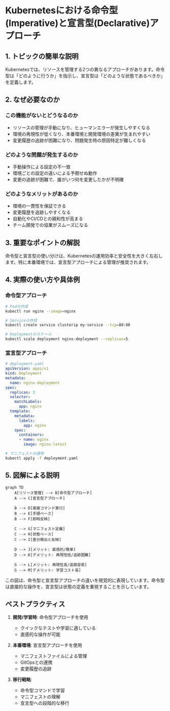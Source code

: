 # Kubernetesにおける命令型(Imperative)と宣言型(Declarative)アプローチ

## 1. トピックの簡単な説明
Kubernetesでは、リソースを管理する2つの異なるアプローチがあります。命令型は「どのように行うか」を指示し、宣言型は「どのような状態であるべきか」を定義します。

## 2. なぜ必要なのか

### この機能がないとどうなるのか
- リソースの管理が手動になり、ヒューマンエラーが発生しやすくなる
- 環境の再現性が低くなり、本番環境と開発環境の差異が生まれやすい
- 変更履歴の追跡が困難になり、問題発生時の原因特定が難しくなる

### どのような問題が発生するのか
- 手動操作による設定の不一致
- 環境ごとの設定の違いによる予期せぬ動作
- 変更の追跡が困難で、誰がいつ何を変更したかが不明確

### どのようなメリットがあるのか
- 環境の一貫性を保証できる
- 変更履歴を追跡しやすくなる
- 自動化やCI/CDとの親和性が高まる
- チーム開発での協業がスムーズになる

## 3. 重要なポイントの解説
命令型と宣言型の使い分けは、Kubernetesの運用効率と安全性を大きく左右します。特に本番環境では、宣言型アプローチによる管理が推奨されます。

## 4. 実際の使い方や具体例

### 命令型アプローチ
```bash
# Podの作成
kubectl run nginx --image=nginx

# Serviceの作成
kubectl create service clusterip my-service --tcp=80:80

# Deploymentのスケール
kubectl scale deployment nginx-deployment --replicas=5
```

### 宣言型アプローチ
```yaml
# deployment.yaml
apiVersion: apps/v1
kind: Deployment
metadata:
  name: nginx-deployment
spec:
  replicas: 3
  selector:
    matchLabels:
      app: nginx
  template:
    metadata:
      labels:
        app: nginx
    spec:
      containers:
      - name: nginx
        image: nginx:latest
```

```bash
# マニフェストの適用
kubectl apply -f deployment.yaml
```

## 5. 図解による説明

```mermaid
graph TD
    A[リソース管理] --> B[命令型アプローチ]
    A --> C[宣言型アプローチ]
    
    B --> D[直接コマンド実行]
    B --> E[手順ベース]
    B --> F[即時反映]
    
    C --> G[マニフェスト定義]
    C --> H[状態ベース]
    C --> I[差分検出と反映]
    
    D --> J[メリット: 直感的/簡単]
    D --> K[デメリット: 再現性低/追跡困難]
    
    G --> L[メリット: 再現性高/追跡容易]
    G --> M[デメリット: 学習コスト高]
```

この図は、命令型と宣言型アプローチの違いを視覚的に表現しています。命令型は直接的な操作を、宣言型は状態の定義を重視することを示しています。

## ベストプラクティス

1. **開発/学習時**: 命令型アプローチを使用
   - クイックなテストや学習に適している
   - 直感的な操作が可能

2. **本番環境**: 宣言型アプローチを使用
   - マニフェストファイルによる管理
   - GitOpsとの連携
   - 変更履歴の追跡

3. **移行戦略**:
   - 命令型コマンドで学習
   - マニフェストの理解
   - 宣言型への段階的な移行
